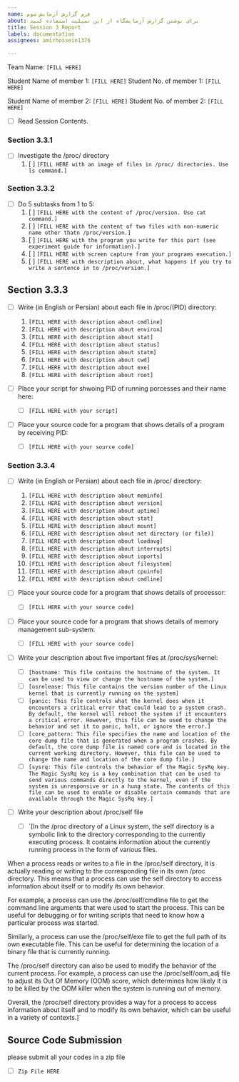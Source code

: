 ```yaml
---
name: فرم گزارش آزمایش سوم
about: برای نوشتن گزارش آزمایشگاه از این تمپلیت استفاده کنید
title: Session 3 Report
labels: documentation
assignees: amirhossein1376

---
```


Team Name: `[FILL HERE]`

Student Name of member 1: `[FILL HERE]`
Student No. of member 1: `[FILL HERE]`

Student Name of member 2: `[FILL HERE]`
Student No. of member 2: `[FILL HERE]`

- [ ] Read Session Contents.

### Section 3.3.1
- [ ] Investigate the /proc/ directory
    1. [ ] `[FILL HERE with an image of files in /proc/ directories. Use ls command.]`

### Section 3.3.2

- [ ] Do 5 subtasks from 1 to 5:
    1. [ ] `[FILL HERE with the content of /proc/version. Use cat command.]`
    1. [ ] `[FILL HERE with the content of two files with non-numeric name other thatn /proc/version.]`
    1. [ ] `[FILL HERE with the program you write for this part (see experiment guide for information).]`
    1. [ ] `[FILL HERE with screen capture from your programs execution.]`
    1. [ ] `[FILL HERE with description about, what happens if you try to write a sentence in to /proc/version.]`

## Section 3.3.3

- [ ] Write (in English or Persian) about each file in /proc/(PID) directory:
    1. `[FILL HERE with description about cmdline]`
    1. `[FILL HERE with description about environ]`
    1. `[FILL HERE with description about stat]`
    1. `[FILL HERE with description about status]`
    1. `[FILL HERE with description about statm]`
    1. `[FILL HERE with description about cwd]`
    1. `[FILL HERE with description about exe]`
    1. `[FILL HERE with description about root]`

- [ ] Place your script for shwoing PID of running porcesses and their name here:
    - [ ] `[FILL HERE with your script]`

- [ ] Place your source code for a program that shows details of a program by receiving PID:
    - [ ] `[FILL HERE with your source code]`

### Section 3.3.4

- [ ] Write (in English or Persian) about each file in /proc/ directory:
    1. `[FILL HERE with description about meminfo]`
    1. `[FILL HERE with description about version]`
    1. `[FILL HERE with description about uptime]`
    1. `[FILL HERE with description about stat]`
    1. `[FILL HERE with description about mount]`
    1. `[FILL HERE with description about net directory (or file)]`
    1. `[FILL HERE with description about loadavg]`
    1. `[FILL HERE with description about interrupts]`
    1. `[FILL HERE with description about ioports]`
    1. `[FILL HERE with description about filesystem]`
    1. `[FILL HERE with description about cpuinfo]`
    1. `[FILL HERE with description about cmdline]`

- [ ] Place your source code for a program that shows details of processor:
    - [ ] `[FILL HERE with your source code]`

- [ ] Place your source code for a program that shows details of memory management sub-system:
    - [ ] `[FILL HERE with your source code]`

- [ ] Write your description about five important files at /proc/sys/kernel:
    - [ ] `[hostname: This file contains the hostname of the system. It can be used to view or change the hostname of the system.]`
    - [ ] `[osrelease: This file contains the version number of the Linux kernel that is currently running on the system]`
    - [ ] `[panic: This file controls what the kernel does when it encounters a critical error that could lead to a system crash. By default, the kernel will reboot the system if it encounters a critical error. However, this file can be used to change the behavior and set it to panic, halt, or ignore the error.]`
    - [ ] `[core_pattern: This file specifies the name and location of the core dump file that is generated when a program crashes. By default, the core dump file is named core and is located in the current working directory. However, this file can be used to change the name and location of the core dump file.]`
    - [ ] `[sysrq: This file controls the behavior of the Magic SysRq key. The Magic SysRq key is a key combination that can be used to send various commands directly to the kernel, even if the system is unresponsive or in a hung state. The contents of this file can be used to enable or disable certain commands that are available through the Magic SysRq key.]`

- [ ] Write your description about /proc/self file
    - [ ] `[In the /proc directory of a Linux system, the self directory is a symbolic link to the directory corresponding to the currently executing process. It contains information about the currently running process in the form of various files.

When a process reads or writes to a file in the /proc/self directory, it is actually reading or writing to the corresponding file in its own /proc directory. This means that a process can use the self directory to access information about itself or to modify its own behavior.

For example, a process can use the /proc/self/cmdline file to get the command line arguments that were used to start the process. This can be useful for debugging or for writing scripts that need to know how a particular process was started.

Similarly, a process can use the /proc/self/exe file to get the full path of its own executable file. This can be useful for determining the location of a binary file that is currently running.

The /proc/self directory can also be used to modify the behavior of the current process. For example, a process can use the /proc/self/oom_adj file to adjust its Out Of Memory (OOM) score, which determines how likely it is to be killed by the OOM killer when the system is running out of memory.

Overall, the /proc/self directory provides a way for a process to access information about itself and to modify its own behavior, which can be useful in a variety of contexts.]`


## Source Code Submission

please submit all your codes in a zip file

 - [ ] `Zip File HERE`
